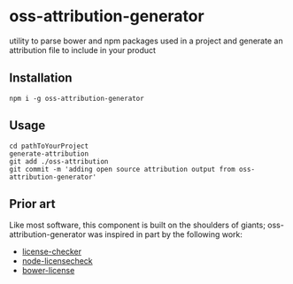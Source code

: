 # oss-attribution-generator
utility to parse bower and npm packages used in a project and generate an attribution file to include in your product

## Installation
`npm i -g oss-attribution-generator`

## Usage
```
cd pathToYourProject
generate-attribution
git add ./oss-attribution
git commit -m 'adding open source attribution output from oss-attribution-generator'
```

## Prior art
Like most software, this component is built on the shoulders of giants; oss-attribution-generator was inspired in part by the following work:
  - [license-checker](https://github.com/davglass/license-checker)
  - [node-licensecheck](https://github.com/iceddev/node-licensecheck)
  - [bower-license](https://github.com/AceMetrix/bower-license)